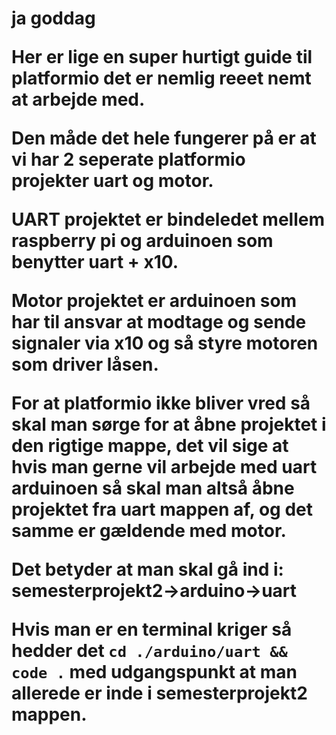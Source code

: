 <h1> ja goddag

Her er lige en super hurtigt guide til platformio det er nemlig reeet nemt at arbejde med.

Den måde det hele fungerer på er at vi har 2 seperate platformio projekter uart og motor.

UART projektet er bindeledet mellem raspberry pi og arduinoen som benytter uart + x10.

Motor projektet er arduinoen som har til ansvar at modtage og sende signaler via x10 og så styre motoren som driver låsen.

For at platformio ikke bliver vred så skal man sørge for at åbne projektet i den rigtige mappe, det vil sige at hvis man gerne vil arbejde med uart arduinoen så skal man altså åbne projektet fra uart mappen af, og det samme er gældende med motor.

Det betyder at man skal gå ind i: semesterprojekt2->arduino->uart

Hvis man er en terminal kriger så hedder det
```cd ./arduino/uart && code .```
med udgangspunkt at man allerede er inde i semesterprojekt2 mappen.